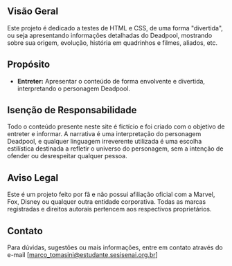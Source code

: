 ## Visão Geral
Este projeto é dedicado a testes de HTML e CSS, de uma forma "divertida", ou seja apresentando informações detalhadas do Deadpool, mostrando sobre sua origem, evolução, história em quadrinhos e filmes, aliados, etc.

## Propósito
- **Entreter:** Apresentar o conteúdo de forma envolvente e divertida, interpretando o personagem Deadpool.

## Isenção de Responsabilidade
Todo o conteúdo presente neste site é fictício e foi criado com o objetivo de entreter e informar. A narrativa é uma interpretação do personagem Deadpool, e qualquer linguagem irreverente utilizada é uma escolha estilística destinada a refletir o universo do personagem, sem a intenção de ofender ou desrespeitar qualquer pessoa.

## Aviso Legal
Este é um projeto feito por fã e não possui afiliação oficial com a Marvel, Fox, Disney ou qualquer outra entidade corporativa. Todas as marcas registradas e direitos autorais pertencem aos respectivos proprietários.

## Contato
Para dúvidas, sugestões ou mais informações, entre em contato através do e-mail [marco_tomasini@estudante.sesisenai.org.br]
